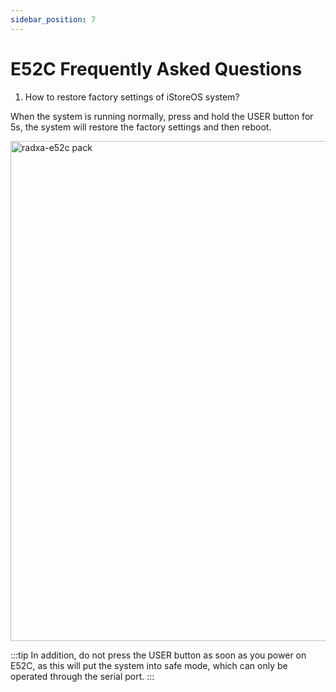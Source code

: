 ```yaml
---
sidebar_position: 7
---
```


# E52C Frequently Asked Questions

1. How to restore factory settings of iStoreOS system?

When the system is running normally, press and hold the USER button for 5s, the system will restore the factory settings and then reboot.

  <img src="/img/e/e52c/radxa-e52c-hardware-overview.webp" width="800" alt="radxa-e52c pack" />

:::tip
In addition, do not press the USER button as soon as you power on E52C, as this will put the system into safe mode, which can only be operated through the serial port.
:::
